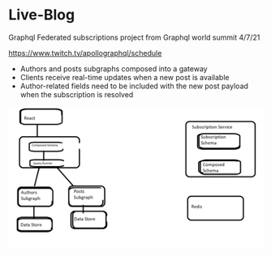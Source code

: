 # Live-Blog

Graphql Federated subscriptions project from Graphql world summit 4/7/21

https://www.twitch.tv/apollographql/schedule


* Authors and posts subgraphs composed into a gateway
* Clients receive real-time updates when a new post is available
* Author-related fields need to be included with the new post 
payload when the subscription is resolved 

![IMAGE SCHEMA ](https://github.com/dangolbeeker/Live-Blog/blob/main/images/graphs.png)
